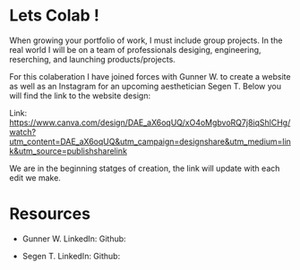 # Lets Colab !
When growing your portfolio of work, I must include group projects. In the real world I will be on a team of professionals desiging, engineering, reserching, and launching products/projects. 

For this colaberation I have joined forces with Gunner W. to create a website as well as an Instagram for an upcoming aesthetician Segen T. Below you will find the link to the website design: 


Link: https://www.canva.com/design/DAE_aX6oqUQ/xO4oMgbvoRQ7j8iqShlCHg/watch?utm_content=DAE_aX6oqUQ&utm_campaign=designshare&utm_medium=link&utm_source=publishsharelink


We are in the beginning statges of creation, the link will update with each edit we make. 

# Resources

- Gunner W.
  LinkedIn: 
  Github:


- Segen T.
  LinkedIn:
  Github:
